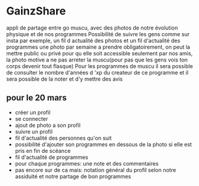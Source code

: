 # GainzShare

appli de partage entre go muscu, avec des photos de notre évolution physique et de nos programmes
Possibilité de suivre les gens comme sur insta par exemple, un fil d actualité des photos et un fil d'actualité des programmes 
une photo par semaine a prendre obligatoirement, on peut la mettre public ou privé pour qu elle soit accessible seulement par nos amis,
la photo motive a ne pas arreter la muscu(pour pas que les gens vois ton corps devenir tout flasque)
Pour les programmes de muscu il sera possible de consulter le nombre d'années d 'xp du createur de ce programme et il sera possible de la noter et d'y mettre des avis

## pour le 20 mars

- créer un profil
- se connecter
- ajout de photo a son profil 
- suivre un profil
- fil d'actualité des personnes qu'on suit
- possibilité d'ajouter son programmes en dessous de la photo si elle est pris en fin de scéance
- fil d'actualité de programmes
- pour chaque programmes: une note et des commentaires
- pas encore sur de ca mais: notation général du profil selon notre assiduité et notre partage de bon programmes
